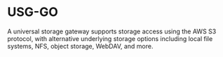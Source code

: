 # USG-GO

A universal storage gateway supports storage access using the AWS S3 protocol, with alternative underlying storage options including local file systems, NFS, object storage, WebDAV, and more.